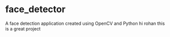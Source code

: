 # face_detector
A face detection application created using OpenCV and Python
hi rohan this is a great project
